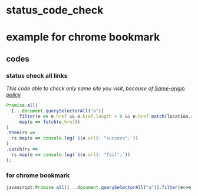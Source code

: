 # status_code_check

# example for chrome bookmark
## codes
### status check all links
*This code able to check only same site you visit, because of [Same-origin policy](https://developer.mozilla.org/en-US/docs/Web/Security/Same-origin_policy)*

```js
Promise.all(
  [...document.querySelectorAll("a")]
    .filter(e => e.href && e.href.length > 0 && e.href.match(location.origin))
    .map(e => fetch(e.href))
)
.then(rs =>
  rs.map(e => console.log(`${e.url}: "success";`))
)
.catch(rs =>
  rs.map(e => console.log(`${e.url}: "fail";`))
);
```

### for chrome bookmark
```js
javascript:Promise.all([...document.querySelectorAll("a")].filter(e=>e.href&&e.href.length>0&&e.href.match(location.origin)).map(e=>fetch(e.href))).then(rs=>rs.map(e=>console.log(`${e.url}: "success";`))).catch(rs=>rs.map(e=>console.log(`${e.url}: "fail";`)))
```
